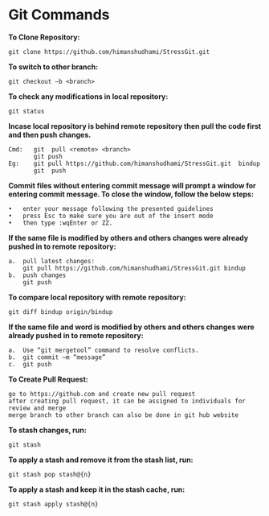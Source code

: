 # Git Commands
**To Clone Repository:**

	git clone https://github.com/himanshudhami/StressGit.git

**To switch to other branch:**

	git checkout –b <branch>

**To check any modifications in local repository:**

	git status
**Incase local repository is behind remote repository then pull the code first and then push changes.**

	Cmd:   git  pull <remote> <branch>
           git push
	Eg:    git pull https://github.com/himanshudhami/StressGit.git  bindup
		   git  push

**Commit files without entering commit message will prompt a window for entering commit message. To close the window, follow the below steps:**

	•	enter your message following the presented guidelines
	•	press Esc to make sure you are out of the insert mode
	•	then type :wqEnter or ZZ.
**If the same file is modified by others and others changes were already pushed in to remote repository:**
 
	a.	pull latest changes:
		git pull https://github.com/himanshudhami/StressGit.git bindup
	b.	push changes
		git push
**To compare local repository with remote repository:**

	git diff bindup origin/bindup
 

**If the same file and word is modified by others and others changes were already pushed in to remote repository:**

	a.	Use “git mergetool” command to resolve conflicts. 
	b.	git commit –m “message”
	c.	git push

**To Create Pull Request:**

	go to https://github.com and create new pull request
	after creating pull request, it can be assigned to individuals for review and merge
	merge branch to other branch can also be done in git hub website

**To stash changes, run:**

	git stash

**To apply a stash and remove it from the stash list, run:**

	git stash pop stash@{n}

**To apply a stash and keep it in the stash cache, run:**

	git stash apply stash@{n}